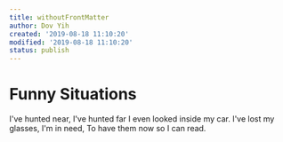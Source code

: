 ```yaml
---
title: withoutFrontMatter
author: Dov Yih
created: '2019-08-18 11:10:20'
modified: '2019-08-18 11:10:20'
status: publish
---
```


# Funny Situations

I've hunted near, I've hunted far
I even looked inside my car.
I've lost my glasses, I'm in need,
To have them now so I can read.
